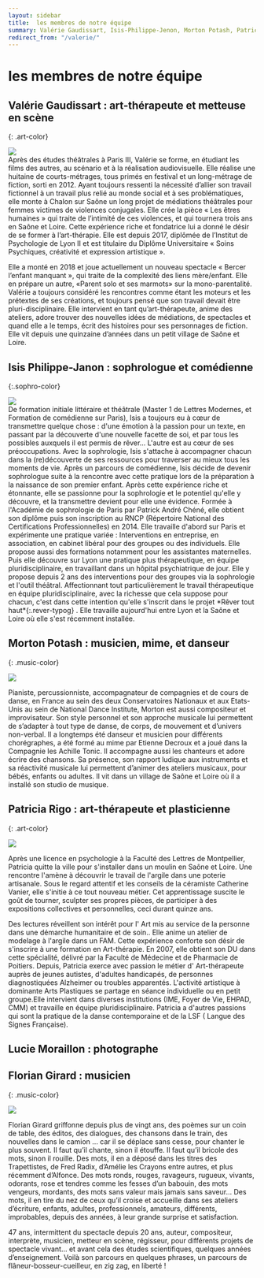 ```yaml
---
layout: sidebar
title:  les membres de notre équipe
summary: Valérie Gaudissart, Isis-Philippe-Jenon, Morton Potash, Patricia Rigo, Lucie Moraillon, Florian Girard
redirect_from: "/valerie/"
---
```

# les membres de notre équipe
## Valérie Gaudissart : art-thérapeute et metteuse en scène
{: .art-color}
<div class="left-side-block"><img src="https://res.cloudinary.com/dnxcesebo/image/upload/v1567419418/val-looking-left_g2jc7o.png"></div>
Après des études théâtrales à Paris III, Valérie se forme, en étudiant les films des autres, au scénario et à la réalisation audiovisuelle. Elle réalise une huitaine de courts-métrages, tous primés en festival et un long-métrage de fiction, sorti en 2012. Ayant toujours ressenti la nécessité d’allier son travail fictionnel à un travail plus relié au monde social et à ses problématiques, elle monte à Chalon sur Saône un long projet de médiations théâtrales pour femmes victimes de violences conjugales. Elle crée la pièce «&nbsp;Les êtres humaines&nbsp;»  qui traite de l’intimité de ces violences, et qui tournera trois ans en Saône et Loire. Cette expérience riche et fondatrice lui a donné le désir de se former à l’art-thérapie. Elle est depuis 2017, diplômée de l’Institut de Psychologie de Lyon II et est titulaire du Diplôme Universitaire « Soins Psychiques, créativité et expression artistique ». 

Elle a monté en 2018 et joue actuellement un nouveau spectacle « Bercer l’enfant manquant », qui traite de la complexité des liens mère/enfant. Elle en prépare un autre, «Parent solo et ses marmots» sur la mono-parentalité. Valérie a toujours considéré les rencontres comme étant les moteurs et les prétextes de ses créations, et toujours pensé que son travail devait être pluri-disciplinaire. Elle intervient en tant qu’art-thérapeute, anime des ateliers, adore trouver des nouvelles idées de médiations, de spectacles et quand elle a le temps, écrit des histoires pour ses personnages de fiction. Elle vit depuis une quinzaine d’années dans un petit village de Saône et Loire.

## Isis Philippe-Janon : sophrologue et comédienne
{:.sophro-color}
<div class="left-side-block"><img src="https://res.cloudinary.com/dnxcesebo/image/upload/v1566027596/isis-t%C3%AAte_matha9.png"></div>
De formation initiale littéraire et théâtrale (Master 1 de Lettres Modernes, et Formation de comédienne sur Paris), Isis a toujours eu à cœur de transmettre quelque chose : d'une émotion à la passion pour un texte, en passant par la découverte d'une nouvelle facette de soi, et par tous les possibles auxquels il est permis de rêver... L'autre est au cœur de ses préoccupations.
Avec la sophrologie, Isis s'attache à accompagner chacun dans la (re)découverte de ses ressources pour traverser au mieux tous les moments de vie.
Après un parcours de comédienne, Isis décide de devenir sophrologue suite à la rencontre avec cette pratique lors de la préparation à la naissance de son premier enfant. Après cette expérience riche et étonnante, elle se passionne pour la sophrologie et le potentiel qu'elle y découvre, et la transmettre devient pour elle une évidence. Formée à l'Académie de sophrologie de Paris par Patrick André Chéné, elle obtient son diplôme puis son inscription au RNCP (Répertoire National des Certifications Professionnelles) en 2014.
Elle travaille d'abord sur Paris et expérimente une pratique variée : Interventions en entreprise, en association, en cabinet libéral pour des groupes ou des individuels. Elle propose aussi des formations notamment pour les assistantes maternelles. Puis elle découvre sur Lyon une pratique plus thérapeutique, en équipe pluridisciplinaire, en travaillant dans un hôpital psychiatrique de jour. Elle y propose depuis 2 ans des interventions pour des groupes via la sophrologie et l'outil théâtral. Affectionnant tout particulièrement le travail thérapeutique en équipe pluridisciplinaire, avec la richesse que cela suppose pour chacun, c'est dans cette intention qu'elle s'inscrit dans le projet *Rêver tout haut*{:.rever-typog} . Elle travaille aujourd'hui entre Lyon et la Saône et Loire où elle s'est récemment installée.

## Morton Potash : musicien, mime, et danseur
{: .music-color}
<div class="left-side-block"><img src="https://res.cloudinary.com/dnxcesebo/image/upload/v1567438982/mortonReflectionPiano_jjchwd.png"></div>
<p>Pianiste, percussionniste, accompagnateur de compagnies et de cours de danse, en France au sein des deux Conservatoires Nationaux et aux Etats-Unis au sein de National Dance Institute, Morton est aussi compositeur et improvisateur. Son style personnel et son approche musicale lui permettent de s’adapter à tout type de danse, de corps, de mouvement et d’univers non-verbal. Il a longtemps été danseur et musicien pour différents chorégraphes, a été formé au mime par Etienne Decroux et a joué dans la Compagnie les Achille Tonic.  Il accompagne aussi les chanteurs et adore écrire des chansons. Sa présence, son rapport ludique aux instruments et sa réactivité musicale lui permettent d’animer des ateliers musicaux, pour bébés, enfants ou adultes. Il vit dans un village de Saône et Loire où il a installé son studio de musique.</p>

## Patricia Rigo : art-thérapeute et plasticienne
{: .art-color}
<div class="left-side-block"><img src="https://res.cloudinary.com/dnxcesebo/image/upload/v1567419656/patricia_rigo_thumb_bf4v50.jpg"></div>

Après une licence en psychologie à la Faculté des Lettres de Montpellier, Patricia quitte la ville pour s'installer dans un moulin en Saône et Loire. Une rencontre l'amène à découvrir le travail de l'argile dans une poterie artisanale. Sous le regard attentif et les conseils de la céramiste Catherine Vanier, elle s'initie à ce tout nouveau métier. Cet apprentissage suscite le goût de tourner, sculpter ses propres pièces, de participer à des expositions collectives et personnelles, ceci durant quinze ans.

Des lectures réveillent son intérêt pour l' Art mis au service de la personne dans une démarche humanitaire et de soin.. Elle anime un atelier de modelage à l'argile dans un FAM. Cette expérience conforte son désir de s'inscrire à une formation en Art-thérapie. En 2007, elle obtient son DU dans cette spécialité, délivré par la Faculté de Médecine et de Pharmacie de Poitiers. Depuis, Patricia exerce avec passion le métier d' Art-thérapeute auprès de jeunes autistes, d'adultes handicapés, de personnes diagnostiquées Alzheimer ou troubles apparentés. L'activité artistique à dominante Arts Plastiques se partage en séance individuelle ou en petit groupe.Elle intervient dans diverses institutions (IME, Foyer de Vie, EHPAD, CMM) et travaille en équipe pluridisciplinaire.
Patricia a d'autres passions qui sont la pratique de la danse contemporaine et de la LSF ( Langue des Signes Française).


## Lucie Moraillon : photographe

## Florian Girard : musicien
{: .music-color}
<div class="left-side-block"><img src="https://res.cloudinary.com/dnxcesebo/image/upload/v1567612309/florian-portrait-nb_100px_thq8tr.png"></div>

Florian Girard griffonne depuis plus de vingt ans, des poèmes sur un coin de table, des éditos, des dialogues, des chansons dans le train, des nouvelles dans le camion … car il se déplace sans cesse, pour chanter le plus souvent. Il faut qu’il chante, sinon il étouffe. Il faut qu’il bricole des mots, sinon il rouille. Des mots, il en a déposé dans les titres des Trapettistes, de Fred Radix, d’Amélie les Crayons entre autres, et plus récemment d’Alfonce. Des mots ronds, rouges, ravageurs, rugueux, vivants, odorants, rose et tendres comme les fesses d’un babouin, des mots vengeurs, mordants, des mots sans valeur mais jamais sans saveur…
Des mots, il en tire du nez de ceux qu’il croise et accueille dans ses ateliers d’écriture, enfants, adultes, professionnels, amateurs, différents, improbables, depuis des années, à leur grande surprise et satisfaction.


47 ans, intermittent du spectacle depuis 20 ans, auteur, compositeur, interprète, musicien, metteur en scène, régisseur, pour différents projets de spectacle vivant… et avant cela des études scientifiques, quelques années d’enseignement. Voilà son parcours en quelques phrases, un parcours de flâneur-bosseur-cueilleur, en zig zag, en liberté !

